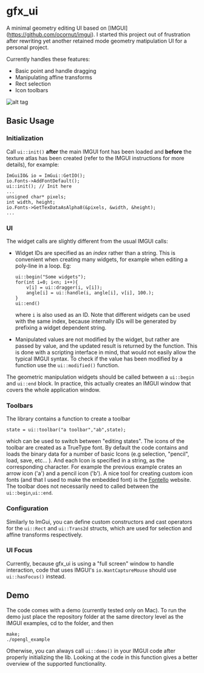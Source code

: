 # gfx_ui
A minimal geometry editing UI based on [IMGUI] (https://github.com/ocornut/imgui). I started this project out of frustration after rewriting yet another retained mode geometry matipulation UI for a personal project.

Currently handles these features:

*	Basic point and handle dragging
*	Manipulating affine transforms
*  Rect selection
*  Icon toolbars

![alt tag](https://raw.githubusercontent.com/colormotor/gfx_ui/master/shot.jpg)

## Basic Usage
### Initialization
Call ```ui::init()``` **after** the main IMGUI font has been loaded and **before** the texture atlas has been created (refer to the IMGUI instructions for more details), for example:

```
ImGuiIO& io = ImGui::GetIO();
io.Fonts->AddFontDefault();
ui::init(); // Init here
...
unsigned char* pixels;
int width, height;
io.Fonts->GetTexDataAsAlpha8(&pixels, &width, &height);
...    
```
### UI
The widget calls are slightly different from the usual IMGUI calls:

* Widget IDs are specified as an *index* rather than a string. This is convenient when creating many widgets, for example when editing a poly-line in a loop. Eg:

	```
	ui::begin("Some widgets");
	for(int i=0; i<n; i++){
		v[i] = ui::dragger(i, v[i]);
		angle[i] = ui::handle(i, angle[i], v[i], 100.);
	}
	ui::end()
	```
	
	where `i` is also used as an ID.
	Note that different widgets can be used with the 	same index, because internally IDs will be generated by 	prefixing a widget dependent string.
* Manipulated values are not modified by the widget, but rather are passed by value, and the updated result is returned by the function. This is done with a scripting interface in mind, that would not easily allow the typical IMGUI syntax. To check if the value has been modified by a function use the `ui::modified()` function. 


The geometric manipulation widgets should be called between a `ui::begin` and `ui::end` block. In practice, this actually creates an IMGUI window that covers the whole application window.

### Toolbars
The library contains a function to create a toolbar

```
state = ui::toolbar("a toolbar","ab",state);
```
which can be used to switch between "editing states". 
The icons of the toolbar are created as a TrueType font. By default the code contains and loads the binary data for a number of basic Icons (e.g selection, "pencil", load, save, etc... ). And each Icon is specified in a string, as the corresponding character. For example the previous example crates an arrow icon ('a') and a pencil icon ('b'). A nice tool for creating custom icon fonts (and that I used to make the embedded font) is the [Fontello](http://fontello.com) website.
The toolbar does not necessarily need to called between the `ui::begin`,`ui::end`.

### Configuration
Similarly to ImGui, you can define custom constructors and cast operators for the `ui::Rect` and `ui::Trans2d` structs, which are used for selection and affine transforms respectively.

### UI Focus
Currently, because gfx_ui is using a "full screen" window to handle interaction, code that uses IMGUI's `io.WantCaptureMouse` should use `ui::hasFocus()` instead. 
## Demo
The code comes with a demo (currently tested only on Mac). To run the demo just place the repository folder at the same directory level as the IMGUI examples, cd to the folder, and then

```
make;
./opengl_example
```

Otherwise, you can always call ```ui::demo()``` in your IMGUI code after properly initializing the lib. Looking at the code in this function gives a better overview of the supported functionality.

